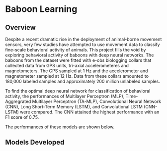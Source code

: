 # Baboon Learning

## Overview

Despite a recent dramatic rise in the deployment of animal-borne movement sensors, very few studies have attempted to use movement data to classify fine-scale behavioral activity of animals. This project fills the void by exploring behavioral activity of baboons with deep neural networks. The baboons from the dataset were fitted with e-obs biologging collars that collected data from GPS units, tri-axial accelerometeres and magnetometers. The GPS sampled at 1 Hz and the accelerometer and magnetometer sampled at 12 Hz. Data from these collars amounted to 180,000 labeled samples and approximately 200 million unlabeled samples. 

To find the optimal deep neural network for classification of behavioral activity, the performances of Multilayer Perceptron (MLP), Time-Aggregrated Multilayer Perceptron (TA-MLP), Convolutional Neural Network (CNN), Long Short-Term Memory (LSTM), and Convolutional LSTM (CNN-LSTM) were compared. The CNN attained the highest performance with an F1 score of 0.75.

The performances of these models are shown below.

## Models Developed



